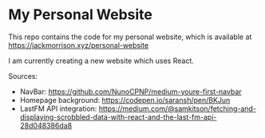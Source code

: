 # My Personal Website

This repo contains the code for my personal website, which is available at https://jackmorrison.xyz/personal-website

I am currently creating a new website which uses React.

Sources:
- NavBar: https://github.com/NunoCPNP/medium-youre-first-navbar
- Homepage background: https://codepen.io/saransh/pen/BKJun
- LastFM API integration: https://medium.com/@samkitson/fetching-and-displaying-scrobbled-data-with-react-and-the-last-fm-api-28d048386da8
